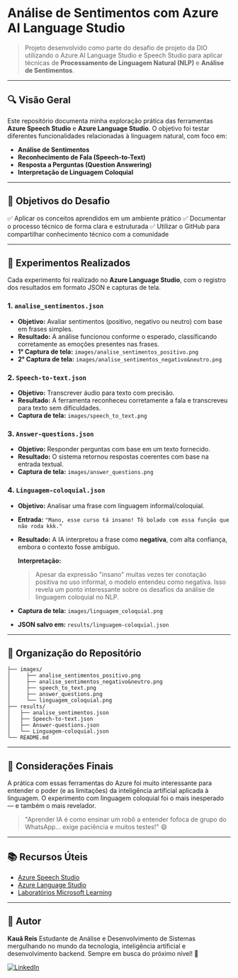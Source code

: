 # Análise de Sentimentos com Azure AI Language Studio

> Projeto desenvolvido como parte do desafio de projeto da DIO utilizando o Azure AI Language Studio e Speech Studio para aplicar técnicas de **Processamento de Linguagem Natural (NLP)** e **Análise de Sentimentos**.

---

## 🔍 Visão Geral

Este repositório documenta minha exploração prática das ferramentas **Azure Speech Studio** e **Azure Language Studio**. O objetivo foi testar diferentes funcionalidades relacionadas à linguagem natural, com foco em:

* **Análise de Sentimentos**
* **Reconhecimento de Fala (Speech-to-Text)**
* **Resposta a Perguntas (Question Answering)**
* **Interpretação de Linguagem Coloquial**

---

## 🎯 Objetivos do Desafio

✅ Aplicar os conceitos aprendidos em um ambiente prático
✅ Documentar o processo técnico de forma clara e estruturada
✅ Utilizar o GitHub para compartilhar conhecimento técnico com a comunidade

---

## 🧪 Experimentos Realizados

Cada experimento foi realizado no **Azure Language Studio**, com o registro dos resultados em formato JSON e capturas de tela.

### 1. `analise_sentimentos.json`

* **Objetivo:** Avaliar sentimentos (positivo, negativo ou neutro) com base em frases simples.
* **Resultado:** A análise funcionou conforme o esperado, classificando corretamente as emoções presentes nas frases.
* **1° Captura de tela:** `images/analise_sentimentos_positivo.png`
* **2° Captura de tela:** `images/analise_sentimentos_negativo&neutro.png`

### 2. `Speech-to-text.json`

* **Objetivo:** Transcrever áudio para texto com precisão.
* **Resultado:** A ferramenta reconheceu corretamente a fala e transcreveu para texto sem dificuldades.
* **Captura de tela:** `images/speech_to_text.png`

### 3. `Answer-questions.json`

* **Objetivo:** Responder perguntas com base em um texto fornecido.
* **Resultado:** O sistema retornou respostas coerentes com base na entrada textual.
* **Captura de tela:** `images/answer_questions.png`

### 4. `Linguagem-coloquial.json`

* **Objetivo:** Analisar uma frase com linguagem informal/coloquial.

* **Entrada:** `"Mano, esse curso tá insano! Tô bolado com essa função que não roda kkk."`

* **Resultado:** A IA interpretou a frase como **negativa**, com alta confiança, embora o contexto fosse ambíguo.

  **Interpretação:**

  > Apesar da expressão "insano" muitas vezes ter conotação positiva no uso informal, o modelo entendeu como negativa. Isso revela um ponto interessante sobre os desafios da análise de linguagem coloquial no NLP.

* **Captura de tela:** `images/linguagem_coloquial.png`

* **JSON salvo em:** `results/linguagem-coloquial.json`

---

## 📁 Organização do Repositório

```
├── images/
│     ├── analise_sentimentos_positivo.png
│     ├── analise_sentimentos_negativo&neutro.png
│     ├── speech_to_text.png
│     ├── answer_questions.png
│     └── linguagem_coloquial.png
├── results/
│   ├── analise_sentimentos.json
│   ├── Speech-to-text.json
│   ├── Answer-questions.json
│   └── Linguagem-coloquial.json
└── README.md
```

---

## 🤖 Considerações Finais

A prática com essas ferramentas do Azure foi muito interessante para entender o poder (e as limitações) da inteligência artificial aplicada à linguagem. O experimento com linguagem coloquial foi o mais inesperado — e também o mais revelador.

> "Aprender IA é como ensinar um robô a entender fofoca de grupo do WhatsApp... exige paciência e muitos testes!" 😄

---

## 📚 Recursos Úteis

* [Azure Speech Studio](https://speech.microsoft.com/)
* [Azure Language Studio](https://language.cognitive.azure.com/)
* [Laboratórios Microsoft Learning](https://learn.microsoft.com/)

---

## 📌 Autor

**Kauã Reis**
Estudante de Análise e Desenvolvimento de Sistemas mergulhando no mundo da tecnologia, inteligência artificial e desenvolvimento backend. Sempre em busca do próximo nível! 🚀

[![LinkedIn](https://img.shields.io/badge/LinkedIn-Kauã_Reis-blue?logo=linkedin)](https://www.linkedin.com/in/kau%C3%A3-reis-rodrigues-730219357/)
